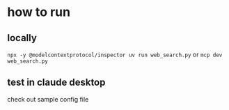 # how to run

## locally
`npx -y @modelcontextprotocol/inspector uv run web_search.py` or `mcp dev web_search.py`

## test in claude desktop
check out sample config file